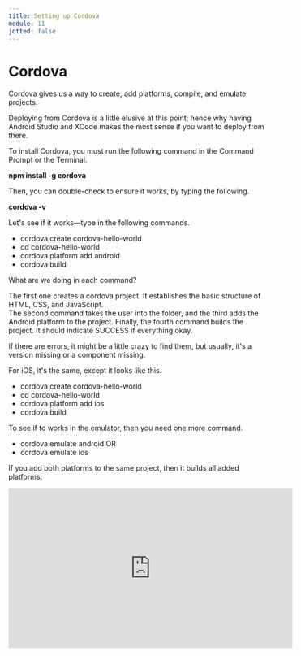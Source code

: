 ```yaml
---
title: Setting up Cordova
module: 11
jotted: false
---
```


# Cordova

Cordova gives us a way to create, add platforms, compile, and emulate projects.

Deploying from Cordova is a little elusive at this point; hence why having Android Studio and XCode makes the most sense if you want to deploy from there.

To install Cordova, you must run the following command in the Command Prompt or the Terminal.

**npm install -g cordova**

Then, you can double-check to ensure it works, by typing the following.

**cordova -v**

Let's see if it works—type in the following commands.

* cordova create cordova-hello-world
* cd cordova-hello-world
* cordova platform add android
* cordova build

What are we doing in each command?

The first one creates a cordova project.  It establishes the basic structure of HTML, CSS, and JavaScript.  
The second command takes the user into the folder, and the third adds the Android platform to the project.  Finally, the fourth command builds the project.  It should indicate SUCCESS if everything okay.

If there are errors, it might be a little crazy to find them, but usually, it's a version missing or a component missing.

For iOS, it's the same, except it looks like this.

* cordova create cordova-hello-world
* cd cordova-hello-world
* cordova platform add ios
* cordova build

To see if to works in the emulator, then you need one more command.

* cordova emulate android OR
* cordova emulate ios

If you add both platforms to the same project, then it builds all added platforms.

<iframe width="560" height="315" src="https://umontana.zoom.us/rec/play/u5UtIu2uqDg3HoKXsQSDBPcrW461L6isgCNI_KcNxEa2VHACZwL0MLVEZ-YDvmbTqSUCxjfwdAxI86yh?continueMode=true" frameborder="0" allow="accelerometer; autoplay; encrypted-media; gyroscope; picture-in-picture" allowfullscreen></iframe>